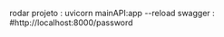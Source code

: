 rodar projeto : 
        uvicorn mainAPI:app --reload
        swagger :  #http://localhost:8000/password
